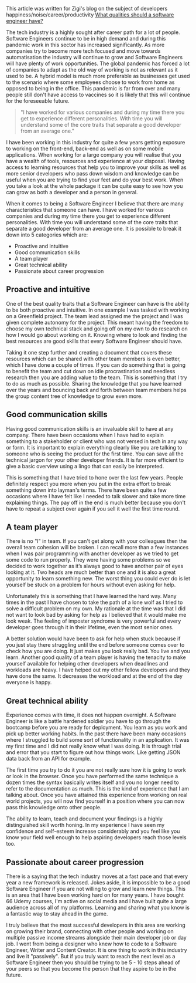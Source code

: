 This article was written for Zigi's blog on the subject of developers happiness/noise/career/productivity [What qualities should a software engineer have?
](https://www.zigi.ai/blog/what-qualities-should-a-software-engineer-have)

The tech industry is a highly sought after career path for a lot of people. Software Engineers continue to be in high demand and during this pandemic work in this sector has increased significantly. As more companies try to become more tech focused and move towards automatisation the industry will continue to grow and Software Engineers will have plenty of work opportunities. The global pandemic has forced a lot of companies to adapt as the old way of working is not as relevant as it used to be. A hybrid model is much more preferable as businesses get used to the scenario where some employees choose to work from home as opposed to being in the office. This pandemic is far from over and many people still don't have access to vaccines so it is likely that this will continue for the foreseeable future.

> "I have worked for various companies and during my time there you get to experience different personalities. With time you will understand some of the core traits that separate a good developer from an average one."

I have been working in this industry for quite a few years getting exposure to working on the front-end, back-end as well as on some mobile applications. When working for a large company you will realise that you have a wealth of tools, resources and experience at your disposal. Having access to learning resources that help you to improve your skills as well as more senior developers who pass down wisdom and knowledge can be useful when you are trying to find your feet and do your best work. When you take a look at the whole package it can be quite easy to see how you can grow as both a developer and a person in general.

When it comes to being a Software Engineer I believe that there are many characteristics that someone can have. I have worked for various companies and during my time there you get to experience different personalities. With time you will understand some of the core traits that separate a good developer from an average one. It is possible to break it down into 5 categories which are:

- Proactive and intuitive
- Good communication skills
- A team player
- Great technical ability
- Passionate about career progression

## Proactive and intuitive

One of the best quality traits that a Software Engineer can have is the ability to be both proactive and intuitive. In one example I was tasked with working on a Greenfield project. The team lead assigned me the project and I was given complete autonomy for the project. This meant having the freedom to choose my own technical stack and going off on my own to do research on how I would go about working on it. Knowing where to look and finding the best resources are good skills that every Software Engineer should have.

Taking it one step further and creating a document that covers these resources which can be shared with other team members is even better, which I have done a couple of times. If you can do something that is going to benefit the team and cut down on idle procrastination and needless research then you are adding value to the team. This is something that I try to do as much as possible. Sharing the knowledge that you have learned over the years and bouncing back and forth between team members helps the group content tree of knowledge to grow even more.

## Good communication skills

Having good communication skills is an invaluable skill to have at any company. There have been occasions when I have had to explain something to a stakeholder or client who was not versed in tech in any way or form. It is important to explain everything clearly like you are talking to someone who is seeing the product for the first time. You can save all the technical jargon for your other developer friends. It is far more efficient to give a basic overview using a lingo that can easily be interpreted.

This is something that I have tried to hone over the last few years. People definitely respect you more when you put in the extra effort to break something down into layman's terms. There have been quite a few occasions where I have felt like I needed to talk slower and take more time explaining things. The pay off in the end is much better because you don't have to repeat a subject over again if you sell it well the first time round.

## A team player

There is no "I" in team. If you can't get along with your colleagues then the overall team cohesion will be broken. I can recall more than a few instances when I was pair programming with another developer as we tried to get some code to run properly. They were having some problems so we decided to work together as it’s always good to have another pair of eyes looking at it. Two heads are much better than one and it is also a great opportunity to learn something new. The worst thing you could ever do is let yourself be stuck on a problem for hours without even asking for help.

Unfortunately this is something that I have learned the hard way. Many times in the past I have chosen to take the path of a lone wolf as I tried to solve a difficult problem on my own. My rationale at the time was that I did not want to look bad by asking for help as I believed that it would make me look weak. The feeling of imposter syndrome is very powerful and every developer goes through it in their lifetime, even the most senior ones.

A better solution would have been to ask for help when stuck because if you just stay there struggling until the end before someone comes over to check how you are doing. It just makes you look really bad. You live and you learn. Another good quality of a team player is having the tenacity to make yourself available for helping other developers when deadlines and workloads are heavy. I have helped out my other fellow developers and they have done the same. It decreases the workload and at the end of the day everyone is happy.

## Great technical ability

Experience comes with time, it does not happen overnight. A Software Engineer is like a battle hardened soldier you have to go through the bootcamp before you are ready for deployment. You learn as you work and pick up better working habits. In the past there have been many occasions where I struggled to build some sort of functionality in an application. It was my first time and I did not really know what I was doing. It is through trial and error that you start to figure out how things work. Like getting JSON data back from an API for example.

The first time you try to do it you are not really sure how it is going to work or look in the browser. Once you have performed the same technique a dozen times the syntax basically writes itself and you no longer need to refer to the documentation as much. This is the kind of experience that I am talking about. Once you have attained this experience from working on real world projects, you will now find yourself in a position where you can now pass this knowledge onto other people.

The ability to learn, teach and document your findings is a highly distinguished skill worth honing. In my experience I have seen my confidence and self-esteem increase considerably and you feel like you know your field well enough to help aspiring developers reach those levels too.

## Passionate about career progression

There is a saying that the tech industry moves at a fast pace and that every year a new framework is released. Jokes aside, it is impossible to be a good Software Engineer if you are not willing to grow and learn new things. This is an area that I have been working hard on for many years. I have bought 66 Udemy courses, I'm active on social media and I have built quite a large audience across all of my platforms. Learning and sharing what you know is a fantastic way to stay ahead in the game.

I truly believe that the most successful developers in this area are working on growing their brand, connecting with other people and working on multiple passive income streams alongside their main developer job or day job. I went from being a designer who knew how to code to a Software Engineer, Writer and Content Creator. It is one thing to work in this industry and live it "passively". But if you truly want to reach the next level as a Software Engineer then you should be trying to be 5 - 10 steps ahead of your peers so that you become the person that they aspire to be in the future.
